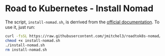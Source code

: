 # Road to Kubernetes - Install Nomad

The script, `install-nomad.sh`, is derrived from the [official documentation](https://developer.hashicorp.com/nomad/docs/install). To use it, just run:

```bash
curl -fsSL https://raw.githubusercontent.com/jmitchel3/roadtok8s-nomad/main/install-nomad.sh -o install-nomad.sh
chmod +x install-nomad.sh
./install-nomad.sh
rm install-nomad.sh
```
